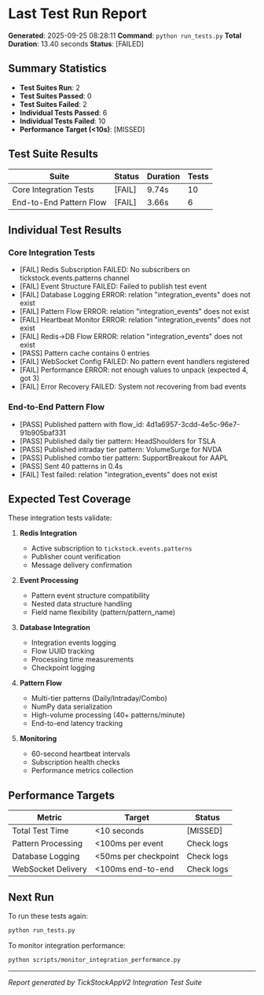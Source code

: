 # Last Test Run Report

**Generated**: 2025-09-25 08:28:11
**Command**: `python run_tests.py`
**Total Duration**: 13.40 seconds
**Status**: [FAILED]

## Summary Statistics

- **Test Suites Run**: 2
- **Test Suites Passed**: 0
- **Test Suites Failed**: 2
- **Individual Tests Passed**: 6
- **Individual Tests Failed**: 10
- **Performance Target (<10s)**: [MISSED]

## Test Suite Results

| Suite | Status | Duration | Tests |
|-------|--------|----------|-------|
| Core Integration Tests | [FAIL] | 9.74s | 10 |
| End-to-End Pattern Flow | [FAIL] | 3.66s | 6 |

## Individual Test Results


### Core Integration Tests

- [FAIL] Redis Subscription FAILED: No subscribers on tickstock.events.patterns channel
- [FAIL] Event Structure FAILED: Failed to publish test event
- [FAIL] Database Logging ERROR: relation "integration_events" does not exist
- [FAIL] Pattern Flow ERROR: relation "integration_events" does not exist
- [FAIL] Heartbeat Monitor ERROR: relation "integration_events" does not exist
- [FAIL] Redis->DB Flow ERROR: relation "integration_events" does not exist
- [PASS] Pattern cache contains 0 entries
- [FAIL] WebSocket Config FAILED: No pattern event handlers registered
- [FAIL] Performance ERROR: not enough values to unpack (expected 4, got 3)
- [FAIL] Error Recovery FAILED: System not recovering from bad events

### End-to-End Pattern Flow

- [PASS] Published pattern with flow_id: 4d1a6957-3cdd-4e5c-96e7-91b905baf331
- [PASS] Published daily tier pattern: HeadShoulders for TSLA
- [PASS] Published intraday tier pattern: VolumeSurge for NVDA
- [PASS] Published combo tier pattern: SupportBreakout for AAPL
- [PASS] Sent 40 patterns in 0.4s
- [FAIL] Test failed: relation "integration_events" does not exist

## Expected Test Coverage

These integration tests validate:

1. **Redis Integration**
   - Active subscription to `tickstock.events.patterns`
   - Publisher count verification
   - Message delivery confirmation

2. **Event Processing**
   - Pattern event structure compatibility
   - Nested data structure handling
   - Field name flexibility (pattern/pattern_name)

3. **Database Integration**
   - Integration events logging
   - Flow UUID tracking
   - Processing time measurements
   - Checkpoint logging

4. **Pattern Flow**
   - Multi-tier patterns (Daily/Intraday/Combo)
   - NumPy data serialization
   - High-volume processing (40+ patterns/minute)
   - End-to-end latency tracking

5. **Monitoring**
   - 60-second heartbeat intervals
   - Subscription health checks
   - Performance metrics collection

## Performance Targets

| Metric | Target | Status |
|--------|--------|--------|
| Total Test Time | <10 seconds | [MISSED] |
| Pattern Processing | <100ms per event | Check logs |
| Database Logging | <50ms per checkpoint | Check logs |
| WebSocket Delivery | <100ms end-to-end | Check logs |

## Next Run

To run these tests again:

```bash
python run_tests.py
```

To monitor integration performance:

```bash
python scripts/monitor_integration_performance.py
```

---
*Report generated by TickStockAppV2 Integration Test Suite*

